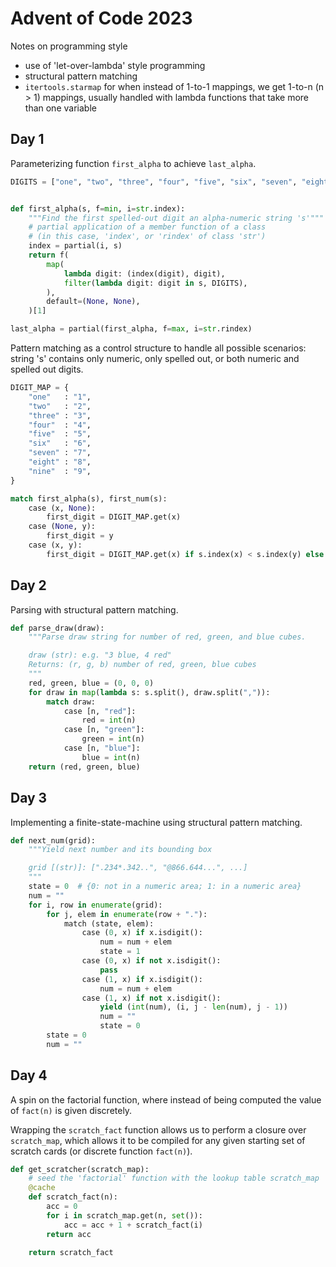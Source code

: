 # Advent of Code 2023

Notes on programming style

- use of 'let-over-lambda' style programming
- structural pattern matching
- `itertools.starmap` for when instead of 1-to-1 mappings, we get 1-to-n (n > 1)
    mappings, usually handled with lambda functions that take more than one
    variable

## Day 1

Parameterizing function `first_alpha` to achieve `last_alpha`.

```python
DIGITS = ["one", "two", "three", "four", "five", "six", "seven", "eight", "nine"]


def first_alpha(s, f=min, i=str.index):
    """Find the first spelled-out digit an alpha-numeric string 's'"""
    # partial application of a member function of a class
    # (in this case, 'index', or 'rindex' of class 'str')
    index = partial(i, s)
    return f(
        map(
            lambda digit: (index(digit), digit),
            filter(lambda digit: digit in s, DIGITS),
        ),
        default=(None, None),
    )[1]

last_alpha = partial(first_alpha, f=max, i=str.rindex)
```

Pattern matching as a control structure to handle all possible scenarios: string
's' contains only numeric, only spelled out, or both numeric and spelled out
digits.

```python
DIGIT_MAP = {
    "one"   : "1",
    "two"   : "2",
    "three" : "3",
    "four"  : "4",
    "five"  : "5",
    "six"   : "6",
    "seven" : "7",
    "eight" : "8",
    "nine"  : "9",
}

match first_alpha(s), first_num(s):
    case (x, None):
        first_digit = DIGIT_MAP.get(x)
    case (None, y):
        first_digit = y
    case (x, y):
        first_digit = DIGIT_MAP.get(x) if s.index(x) < s.index(y) else y

```
## Day 2

Parsing with structural pattern matching.

```python
def parse_draw(draw):
    """Parse draw string for number of red, green, and blue cubes.

    draw (str): e.g. "3 blue, 4 red"
    Returns: (r, g, b) number of red, green, blue cubes
    """
    red, green, blue = (0, 0, 0)
    for draw in map(lambda s: s.split(), draw.split(",")):
        match draw:
            case [n, "red"]:
                red = int(n)
            case [n, "green"]:
                green = int(n)
            case [n, "blue"]:
                blue = int(n)
    return (red, green, blue)

```
## Day 3

Implementing a finite-state-machine using structural pattern matching.

```python
def next_num(grid):
    """Yield next number and its bounding box

    grid [(str)]: [".234*.342..", "@866.644...", ...]
    """
    state = 0  # {0: not in a numeric area; 1: in a numeric area}
    num = ""
    for i, row in enumerate(grid):
        for j, elem in enumerate(row + "."):
            match (state, elem):
                case (0, x) if x.isdigit():
                    num = num + elem
                    state = 1
                case (0, x) if not x.isdigit():
                    pass
                case (1, x) if x.isdigit():
                    num = num + elem
                case (1, x) if not x.isdigit():
                    yield (int(num), (i, j - len(num), j - 1))
                    num = ""
                    state = 0
        state = 0
        num = ""
```
## Day 4

A spin on the factorial function, where instead of being computed the value of
`fact(n)` is given discretely.

Wrapping the `scratch_fact` function allows us to perform a closure over
`scratch_map`, which allows it to be compiled for any given starting set of
scratch cards (or discrete function `fact(n)`).

```python
def get_scratcher(scratch_map):
    # seed the 'factorial' function with the lookup table scratch_map
    @cache
    def scratch_fact(n):
        acc = 0
        for i in scratch_map.get(n, set()):
            acc = acc + 1 + scratch_fact(i)
        return acc

    return scratch_fact
```
